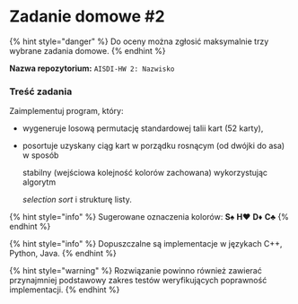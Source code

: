 # Zadanie domowe \#2

{% hint style="danger" %}
Do oceny można zgłosić maksymalnie trzy wybrane zadania domowe.
{% endhint %}

**Nazwa repozytorium:** `AISDI-HW 2: Nazwisko`

### Treść zadania

Zaimplementuj program, który:

* wygeneruje losową permutację standardowej talii kart \(52 karty\),
* posortuje uzyskany ciąg kart w porządku rosnącym \(od dwójki do asa\) w sposób

  stabilny \(wejściowa kolejność kolorów zachowana\) wykorzystując algorytm

  _selection sort_ i strukturę listy.

{% hint style="info" %}
Sugerowane oznaczenia kolorów: **S**♠ **H**♥ **D**♦ **C**♣ 
{% endhint %}

{% hint style="info" %}
Dopuszczalne są implementacje w językach C++, Python, Java.
{% endhint %}

{% hint style="warning" %}
Rozwiązanie powinno również zawierać przynajmniej podstawowy zakres testów weryfikujących poprawność implementacji.
{% endhint %}

